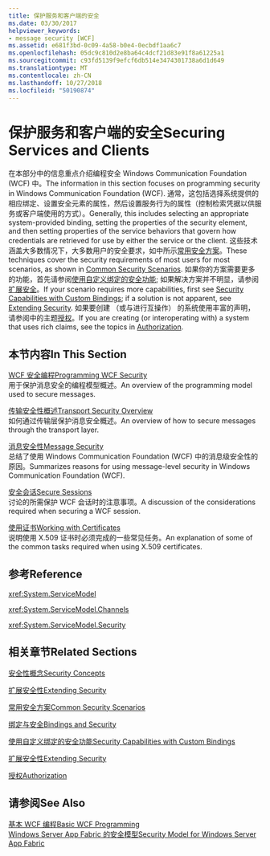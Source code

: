 ```yaml
---
title: 保护服务和客户端的安全
ms.date: 03/30/2017
helpviewer_keywords:
- message security [WCF]
ms.assetid: e681f3bd-0c09-4a58-b0e4-0ecbdf1aa6c7
ms.openlocfilehash: 05dc9c810d2e8ba64c4dcf21d83e91f8a61225a1
ms.sourcegitcommit: c93fd5139f9efcf6db514e3474301738a6d1d649
ms.translationtype: MT
ms.contentlocale: zh-CN
ms.lasthandoff: 10/27/2018
ms.locfileid: "50190874"
---
```

# <a name="securing-services-and-clients"></a><span data-ttu-id="db081-102">保护服务和客户端的安全</span><span class="sxs-lookup"><span data-stu-id="db081-102">Securing Services and Clients</span></span>
<span data-ttu-id="db081-103">在本部分中的信息重点介绍编程安全 Windows Communication Foundation (WCF) 中。</span><span class="sxs-lookup"><span data-stu-id="db081-103">The information in this section focuses on programming security in Windows Communication Foundation (WCF).</span></span> <span data-ttu-id="db081-104">通常，这包括选择系统提供的相应绑定、设置安全元素的属性，然后设置服务行为的属性（控制检索凭据以供服务或客户端使用的方式）。</span><span class="sxs-lookup"><span data-stu-id="db081-104">Generally, this includes selecting an appropriate system-provided binding, setting the properties of the security element, and then setting properties of the service behaviors that govern how credentials are retrieved for use by either the service or the client.</span></span> <span data-ttu-id="db081-105">这些技术涵盖大多数情况下，大多数用户的安全要求，如中所示[常用安全方案](../../../../docs/framework/wcf/feature-details/common-security-scenarios.md)。</span><span class="sxs-lookup"><span data-stu-id="db081-105">These techniques cover the security requirements of most users for most scenarios, as shown in [Common Security Scenarios](../../../../docs/framework/wcf/feature-details/common-security-scenarios.md).</span></span> <span data-ttu-id="db081-106">如果你的方案需要更多的功能，首先请参阅[使用自定义绑定的安全功能](../../../../docs/framework/wcf/feature-details/security-capabilities-with-custom-bindings.md); 如果解决方案并不明显，请参阅[扩展安全](../../../../docs/framework/wcf/extending/extending-security.md)。</span><span class="sxs-lookup"><span data-stu-id="db081-106">If your scenario requires more capabilities, first see [Security Capabilities with Custom Bindings](../../../../docs/framework/wcf/feature-details/security-capabilities-with-custom-bindings.md); if a solution is not apparent, see [Extending Security](../../../../docs/framework/wcf/extending/extending-security.md).</span></span> <span data-ttu-id="db081-107">如果要创建 （或与进行互操作） 的系统使用丰富的声明，请参阅中的主题[授权](../../../../docs/framework/wcf/feature-details/authorization-in-wcf.md)。</span><span class="sxs-lookup"><span data-stu-id="db081-107">If you are creating (or interoperating with) a system that uses rich claims, see the topics in [Authorization](../../../../docs/framework/wcf/feature-details/authorization-in-wcf.md).</span></span>  
  
## <a name="in-this-section"></a><span data-ttu-id="db081-108">本节内容</span><span class="sxs-lookup"><span data-stu-id="db081-108">In This Section</span></span>  
 [<span data-ttu-id="db081-109">WCF 安全编程</span><span class="sxs-lookup"><span data-stu-id="db081-109">Programming WCF Security</span></span>](../../../../docs/framework/wcf/feature-details/programming-wcf-security.md)  
 <span data-ttu-id="db081-110">用于保护消息安全的编程模型概述。</span><span class="sxs-lookup"><span data-stu-id="db081-110">An overview of the programming model used to secure messages.</span></span>  
  
 [<span data-ttu-id="db081-111">传输安全性概述</span><span class="sxs-lookup"><span data-stu-id="db081-111">Transport Security Overview</span></span>](../../../../docs/framework/wcf/feature-details/transport-security-overview.md)  
 <span data-ttu-id="db081-112">如何通过传输层保护消息安全概述。</span><span class="sxs-lookup"><span data-stu-id="db081-112">An overview of how to secure messages through the transport layer.</span></span>  
  
 [<span data-ttu-id="db081-113">消息安全性</span><span class="sxs-lookup"><span data-stu-id="db081-113">Message Security</span></span>](../../../../docs/framework/wcf/feature-details/message-security-in-wcf.md)  
 <span data-ttu-id="db081-114">总结了使用 Windows Communication Foundation (WCF) 中的消息级安全性的原因。</span><span class="sxs-lookup"><span data-stu-id="db081-114">Summarizes reasons for using message-level security in Windows Communication Foundation (WCF).</span></span>  
  
 [<span data-ttu-id="db081-115">安全会话</span><span class="sxs-lookup"><span data-stu-id="db081-115">Secure Sessions</span></span>](../../../../docs/framework/wcf/feature-details/secure-sessions.md)  
 <span data-ttu-id="db081-116">讨论的所需保护 WCF 会话时的注意事项。</span><span class="sxs-lookup"><span data-stu-id="db081-116">A discussion of the considerations required when securing a WCF session.</span></span>  
  
 [<span data-ttu-id="db081-117">使用证书</span><span class="sxs-lookup"><span data-stu-id="db081-117">Working with Certificates</span></span>](../../../../docs/framework/wcf/feature-details/working-with-certificates.md)  
 <span data-ttu-id="db081-118">说明使用 X.509 证书时必须完成的一些常见任务。</span><span class="sxs-lookup"><span data-stu-id="db081-118">An explanation of some of the common tasks required when using X.509 certificates.</span></span>  
  
## <a name="reference"></a><span data-ttu-id="db081-119">参考</span><span class="sxs-lookup"><span data-stu-id="db081-119">Reference</span></span>  
 <xref:System.ServiceModel>  
  
 <xref:System.ServiceModel.Channels>  
  
 <xref:System.ServiceModel.Security>  
  
## <a name="related-sections"></a><span data-ttu-id="db081-120">相关章节</span><span class="sxs-lookup"><span data-stu-id="db081-120">Related Sections</span></span>  
 [<span data-ttu-id="db081-121">安全性概念</span><span class="sxs-lookup"><span data-stu-id="db081-121">Security Concepts</span></span>](../../../../docs/framework/wcf/feature-details/security-concepts.md)  
  
 [<span data-ttu-id="db081-122">扩展安全性</span><span class="sxs-lookup"><span data-stu-id="db081-122">Extending Security</span></span>](../../../../docs/framework/wcf/extending/extending-security.md)  
  
 [<span data-ttu-id="db081-123">常用安全方案</span><span class="sxs-lookup"><span data-stu-id="db081-123">Common Security Scenarios</span></span>](../../../../docs/framework/wcf/feature-details/common-security-scenarios.md)  
  
 [<span data-ttu-id="db081-124">绑定与安全</span><span class="sxs-lookup"><span data-stu-id="db081-124">Bindings and Security</span></span>](../../../../docs/framework/wcf/feature-details/bindings-and-security.md)  
  
 [<span data-ttu-id="db081-125">使用自定义绑定的安全功能</span><span class="sxs-lookup"><span data-stu-id="db081-125">Security Capabilities with Custom Bindings</span></span>](../../../../docs/framework/wcf/feature-details/security-capabilities-with-custom-bindings.md)  
  
 [<span data-ttu-id="db081-126">扩展安全性</span><span class="sxs-lookup"><span data-stu-id="db081-126">Extending Security</span></span>](../../../../docs/framework/wcf/extending/extending-security.md)  
  
 [<span data-ttu-id="db081-127">授权</span><span class="sxs-lookup"><span data-stu-id="db081-127">Authorization</span></span>](../../../../docs/framework/wcf/feature-details/authorization-in-wcf.md)  
  
## <a name="see-also"></a><span data-ttu-id="db081-128">请参阅</span><span class="sxs-lookup"><span data-stu-id="db081-128">See Also</span></span>  
 [<span data-ttu-id="db081-129">基本 WCF 编程</span><span class="sxs-lookup"><span data-stu-id="db081-129">Basic WCF Programming</span></span>](../../../../docs/framework/wcf/basic-wcf-programming.md)  
 [<span data-ttu-id="db081-130">Windows Server App Fabric 的安全模型</span><span class="sxs-lookup"><span data-stu-id="db081-130">Security Model for Windows Server App Fabric</span></span>](https://go.microsoft.com/fwlink/?LinkID=201279&clcid=0x409)
